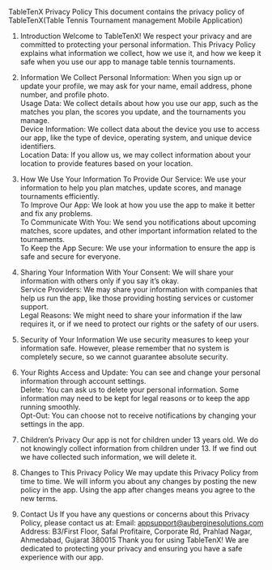 TableTenX Privacy Policy
This document contains the privacy policy of TableTenX(Table Tennis Tournament management Mobile Application)

1. Introduction Welcome to TableTenX! We respect your privacy and are committed to protecting your personal information. This Privacy Policy explains what information we collect, how we use it, and how we keep it safe when you use our app to manage table tennis tournaments.

2. Information We Collect
Personal Information: When you sign up or update your profile, we may ask for your name, email address, phone number, and profile photo.\
Usage Data: We collect details about how you use our app, such as the matches you plan, the scores you update, and the tournaments you manage.\
Device Information: We collect data about the device you use to access our app, like the type of device, operating system, and unique device identifiers.\
Location Data: If you allow us, we may collect information about your location to provide features based on your location.

3. How We Use Your Information
To Provide Our Service: We use your information to help you plan matches, update scores, and manage tournaments efficiently.\
To Improve Our App: We look at how you use the app to make it better and fix any problems.\
To Communicate With You: We send you notifications about upcoming matches, score updates, and other important information related to the tournaments.\
To Keep the App Secure: We use your information to ensure the app is safe and secure for everyone.

4. Sharing Your Information
With Your Consent: We will share your information with others only if you say it’s okay.\
Service Providers: We may share your information with companies that help us run the app, like those providing hosting services or customer support.\
Legal Reasons: We might need to share your information if the law requires it, or if we need to protect our rights or the safety of our users.

5. Security of Your Information
We use security measures to keep your information safe. However, please remember that no system is completely secure, so we cannot guarantee absolute security.

6. Your Rights
Access and Update: You can see and change your personal information through account settings.\
Delete: You can ask us to delete your personal information. Some information may need to be kept for legal reasons or to keep the app running smoothly.\
Opt-Out: You can choose not to receive notifications by changing your settings in the app.

7. Children’s Privacy
Our app is not for children under 13 years old. We do not knowingly collect information from children under 13. If we find out we have collected such information, we will delete it.

8. Changes to This Privacy Policy
We may update this Privacy Policy from time to time. We will inform you about any changes by posting the new policy in the app. Using the app after changes means you agree to the new terms.

9. Contact Us
If you have any questions or concerns about this Privacy Policy, please contact us at:
Email: appsupport@auberginesolutions.com
Address: B3/First Floor, Safal Profitaire, Corporate Rd, Prahlad Nagar, Ahmedabad, Gujarat 380015
Thank you for using TableTenX! We are dedicated to protecting your privacy and ensuring you have a safe experience with our app.

